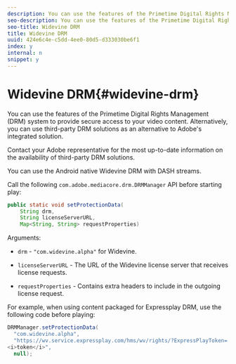 ```yaml
---
description: You can use the features of the Primetime Digital Rights Management (DRM) system to provide secure access to your video content. Alternatively, you can use third-party DRM solutions as an alternative to Adobe's integrated solution.
seo-description: You can use the features of the Primetime Digital Rights Management (DRM) system to provide secure access to your video content. Alternatively, you can use third-party DRM solutions as an alternative to Adobe's integrated solution.
seo-title: Widevine DRM
title: Widevine DRM
uuid: 424e6c4e-c5dd-4ee0-80d5-d333030be6f1
index: y
internal: n
snippet: y
---
```


# Widevine DRM{#widevine-drm}

You can use the features of the Primetime Digital Rights Management (DRM) system to provide secure access to your video content. Alternatively, you can use third-party DRM solutions as an alternative to Adobe's integrated solution.

Contact your Adobe representative for the most up-to-date information on the availability of third-party DRM solutions.

<a id="section_1385440013EF4A9AA45B6AC98919E662"></a>

You can use the Android native Widevine DRM with DASH streams.

Call the following `com.adobe.mediacore.drm.DRMManager` API before starting play: 

```java
public static void setProtectionData( 
    String drm,  
    String licenseServerURL,   
    Map<String, String> requestProperties)
```

Arguments:

* `drm` - `"com.widevine.alpha"` for Widevine. 

* `licenseServerURL` - The URL of the Widevine license server that receives license requests. 
* `requestProperties` - Contains extra headers to include in the outgoing license request.

For example, when using content packaged for Expressplay DRM, use the following code before playing: 

```java
DRMManager.setProtectionData( 
  "com.widevine.alpha",  
  "https://wv.service.expressplay.com/hms/wv/rights/?ExpressPlayToken= 
<i>token</i>",  
  null); 

```

